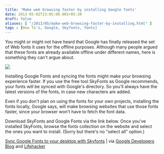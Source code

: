 ```yaml
---
title: 'Make web browsing faster by installing Google fonts'
date: 2013-05-02T23:05:00.001+05:30
draft: false
aliases: [ "/2013/05/make-web-browsing-faster-by-installing.html" ]
tags : [How To's, Google, Skyfonts, fonts]
---
```


You might or might not have heard that Google has finally released the set of Web fonts it uses for the offline purposes. Although many people argued that these fonts are already available offline under different names, here is something they can't argue about.  
  

[![](https://1.bp.blogspot.com/-y4iov3UKWoI/UYKjX01hFGI/AAAAAAAABMk/2MPXLPmi7ds/s1600/google-fonts.jpg)](https://1.bp.blogspot.com/-y4iov3UKWoI/UYKjX01hFGI/AAAAAAAABMk/2MPXLPmi7ds/s1600/google-fonts.jpg)

  
Installing Google Fonts and syncing the fonts might make your browsing experience faster. If you use the free tool SkyFonts as Google recommends, your fonts will be synced with Google's directory. So you'll always have the latest versions of the fonts, in case new characters are added.  
  
Even if you don't plan on using the fonts for your own projects, installing the fonts locally, Google says, will make browsing websites that use those fonts faster, since your browser won't have to fetch the font data.  
  
Download SkyFonts and Google Fonts via the link below. Once you've installed SkyFonts, browse the fonts collection on the website and select the ones you want to install. (Sorry but there's no "select all" option.)  
  
[Sync Google Fonts to your desktop with Skyfonts](https://www.fonts.com/web-fonts/google) | via [Google Developers Blog](https://googledevelopers.blogspot.com/2013/05/download-google-fonts-to-your-desktop.html) and [Lifehacker](https://lifehacker.com/install-google-fonts-on-windows-or-mac-for-faster-web-b-487124077)